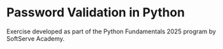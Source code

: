 # Password Validation in Python
Exercise developed as part of the Python Fundamentals 2025 program by SoftServe Academy.
